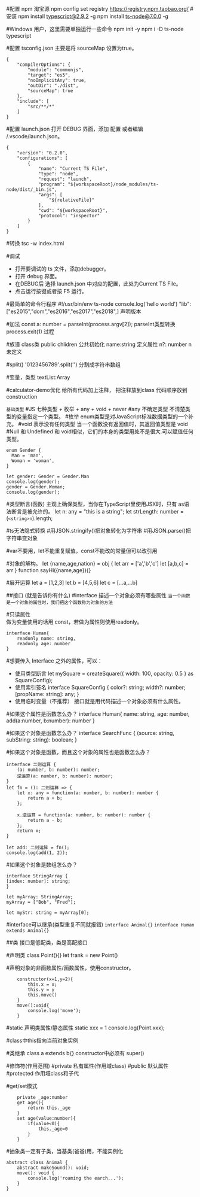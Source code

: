 #配置 npm 淘宝源
npm config set registry https://registry.npm.taobao.org/
#安装
npm install typescript@2.9.2 -g
npm install ts-node@7.0.0 -g

#Windows 用户，这里需要单独运行一些命令
 npm init -y
 npm i -D ts-node typescript

#配置 tsconfig.json
主要是将 sourceMap 设置为true。
~~~
{
    "compilerOptions": {
        "module": "commonjs",
        "target": "es5",
        "noImplicitAny": true,
        "outDir": "./dist",
        "sourceMap": true
    },
    "include": [
        "src/**/*"
    ]
}
~~~

#配置 launch.json
打开 DEBUG 界面，添加 配置
或者编辑 /.vscode/launch.json。
~~~
{
    "version": "0.2.0",
    "configurations": [
        {
            "name": "Current TS File",
            "type": "node",
            "request": "launch",
            "program": "${workspaceRoot}/node_modules/ts-node/dist/_bin.js",
            "args": [
                "${relativeFile}"
            ],
            "cwd": "${workspaceRoot}",
            "protocol": "inspector"
        }
    ]
}
~~~
#转换 tsc -w index.html

#调试
* 打开要调试的 ts 文件，添加debugger。
* 打开 debug 界面。
* 在DEBUG后 选择 launch.json 中对应的配置，此处为Current TS File。
* 点击运行按键或者按 F5 运行。

#最简单的命令行程序
#!/usr/bin/env ts-node
console.log('hello world')
"lib":["es2015","dom","es2016","es2017","es2018",]      声明版本

#加法
const a: number = parseInt(process.argv[2]);    parseInt类型转换
 process.exit(1)                                过程 

#族谱
class类
public chlidren     公共初始化
name:string         定义属性
n?: number          n未定义

#split()
'0123456789'.split('')    分割成字符串数组

#变量，类型
textList:Array<string>

#calculator-demo优化
给所有代码加上注释，
把注释放到class
代码顺序放到construction



`基础类型`
#JS 七种类型 + 枚举 + any + void + never
#any    不确定类型
不清楚类型的变量指定一个类型。
#枚举
enum类型是对JavaScript标准数据类型的一个补充。
#void   表示没有任何类型
当一个函数没有返回值时，其返回值类型是 void
#Null 和 Undefined
和 void相似，它们的本身的类型用处不是很大.可以赋值任何类型。
~~~
enum Gender {
  Man = 'man',
  Woman = 'woman',
}

let gender: Gender = Gender.Man
console.log(gender);
gender = Gender.Woman;
console.log(gender);
~~~

#类型断言(函数)
主观上确保类型，当你在TypeScript里使用JSX时，只有 as语法断言是被允许的。
let n: any = "this is a string";
let strLength: number = (`<string>n`).length;

#ts无法隐式转换
#用JSON.stringify()把对象转化为字符串
#用JSON.parse()把字符串变对象

#var不要用，let不能重复赋值，const不能改的常量但可以改引用

#对象的解构。
let {name,age,nation} = obj
{
    let arr = ['a','b','c']
    let [a,b,c] = arr
}
function sayHi({name,age}){}

#展开运算
let a = [1,2,3]
let b = [4,5,6]
let c = [...a,...b]


##接口  (就是告诉你有什么)
#interface      描述一个对象必须有哪些属性
`当一个函数是一个对象的属性时，我们把这个函数称为对象的方法`

#只读属性   
做为变量使用的话用 const，若做为属性则使用readonly。
~~~
interface Human{
    readonly name: string,
    readonly age: number
}
~~~

#想要传入 Interface 之外的属性，可以：

* 使用类型断言
 let mySquare = createSquare({ width: 100, opacity: 0.5 } as SquareConfig);
* 使用索引签名
 interface SquareConfig {
     color?: string;
     width?: number;
     [propName: string]: any;
 }
* 使用临时变量（不推荐）
接口就是用代码描述一个对象必须有什么属性。


#如果这个属性是函数怎么办？
interface Human{
    name: string,
    age: number,
    add(a:number, b:number): number
}

#如果这个对象是函数怎么办？
interface SearchFunc {
    (source: string, subString: string): boolean;
}

#如果这个对象是函数，而且这个对象的属性也是函数怎么办？
~~~
interface 二则运算 {
    (a: number, b: number): number;
    逆运算(a: number, b: number): number;
}
let fn = (): 二则运算 => {
    let x: any = function(a: number, b: number): number {
        return a + b;
    };

    x.逆运算 = function(a: number, b: number): number {
        return a - b;
    };
    return x;
}

let add: 二则运算 = fn();
console.log(add(1, 2));
~~~

#如果这个对象是数组怎么办？
~~~
interface StringArray {
[index: number]: string;
}

let myArray: StringArray;
myArray = ["Bob", "Fred"];

let myStr: string = myArray[0];
~~~

#interface可以继承(类型重复不同就报错)
`interface Animal{}`
`interface Human extends Animal{}`





##类
接口是低配类，类是高配接口

#声明类
class Point(){}
let frank = new Point()

#声明对象的非函数属性/函数属性，使用constructor。
~~~
    constructor(x=1,y=2){  
        this.x = x;
        this.y = y
        this.move()
    }
    move():void{
        console.log('move');  
    }
~~~

#static 声明类属性/静态属性
static xxx = 1
console.log(Point.xxx);

#class中this指向当前对象实例

#类继承
class a extends b{}
constructor中必须有 super()

#修饰符(作用范围)
#private         私有属性(作用域class)
#public          默认属性
#protected       作用域class和子代

#get/set模式
~~~
    private _age:number
    get age(){
        return this._age
    }
    set age(value:number){
        if(value<0){
            this._age=0
        }
    }
~~~
#抽象类一定有子类，当基类(爸爸)用，不能实例化
~~~
abstract class Animal {
    abstract makeSound(): void;
    move(): void {
        console.log('roaming the earch...');
    }
}
~~~ 